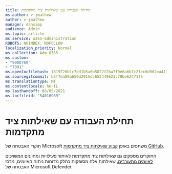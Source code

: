 ```yaml
---
title: תחילת העבודה עם שאילתות ציד מתקדמות
ms.author: v-jmathew
author: v-jmathew
manager: dansimp
audience: Admin
ms.topic: article
ms.service: o365-administration
ROBOTS: NOINDEX, NOFOLLOW
localization_priority: Normal
ms.collection: Adm_O365
ms.custom:
- "9000760"
- "7391"
ms.openlocfilehash: 1819720b1c7dd1b5a0b5822f2ba7f9e6a6b7c2fec6d962ea411b8a3a350cc758
ms.sourcegitcommit: b5f7da89a650d2915dc652449623c78be6247175
ms.translationtype: MT
ms.contentlocale: he-IL
ms.lasthandoff: 08/05/2021
ms.locfileid: "54016989"
---
```

# <a name="get-started-with-advanced-hunting-queries"></a>תחילת העבודה עם שאילתות ציד מתקדמות

חוקרי האבטחה של Microsoft משתפים באופן [קבוע שאילתות ציד מתקדמות GitHub](https://go.microsoft.com/fwlink/?linkid=2144624).

החוקרים מספקים גם שאילתות ציד מתקדמות לאיתור פעילויות ומחוונים המשויכים [לאיומים מתעוררים.](https://go.microsoft.com/fwlink/?linkid=2145808) שאילתות אלה מסופקות כחלק מדוחות ניתוח האיומים, מרכז האבטחה של Microsoft Defender.
